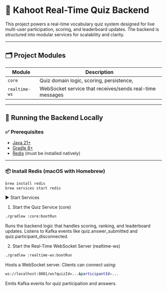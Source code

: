 # 🧠 Kahoot Real-Time Quiz Backend

This project powers a real-time vocabulary quiz system designed for live multi-user participation, scoring, and leaderboard updates. The backend is structured into modular services for scalability and clarity.

---

## 🗂️ Project Modules

| Module             | Description                                           |
|--------------------|-------------------------------------------------------|
| `core`             | Quiz domain logic, scoring, persistence,              |
| `realtime-ws`      | WebSocket service that receives/sends real-time messages |

---

## 🚀 Running the Backend Locally

### ✅ Prerequisites

- [Java 21+](https://adoptium.net/)
- [Gradle 8+](https://gradle.org/install/)
- [Redis](https://redis.io/docs/getting-started/installation/) (must be installed natively)

---

### 📦 Install Redis (macOS with Homebrew)

```bash
brew install redis
brew services start redis
```

▶️ Start Services
1. Start the Quiz Service (core)

```bash
./gradlew :core:bootRun
```
Runs the backend logic that handles scoring, ranking, and leaderboard updates. Listens to Kafka events like quiz.answer_submitted and quiz.participant_disconnected.

2. Start the Real-Time WebSocket Server (realtime-ws)
```bash
./gradlew :realtime-ws:bootRun
```
Hosts a WebSocket server. Clients can connect using:

```bash
ws://localhost:8081/ws?quizId=...&participantId=...
```
Emits Kafka events for quiz participation and answers.
